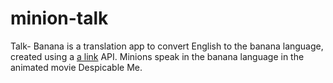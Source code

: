 # minion-talk
Talk- Banana is a translation app to convert English to the banana language, created using a [a link](funtranslations.com) API. Minions speak in the banana language in the animated movie Despicable Me.
